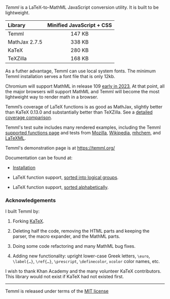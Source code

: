 *Temml* is a LaTeX-to-MathML JavaScript conversion utility. It is built to be lightweight.

| Library       | Minified JavaScript + CSS |
|:--------------|:-------------------------:|
| Temml         |         147 KB            |
| MathJax 2.7.5 |         338 KB            |
| KaTeX         |         280 KB            |
| TeXZilla      |         168 KB            |

As a futher advantage, Temml can use local system fonts. The minimum Temml installation serves a font file that is only 12kb.

Chromium will support MathML in release 109 [early in 2023](https://chromiumdash.appspot.com/schedule), At that point, all the major browsers will support MathML and Temml will become the most lightweight way to render math in a browser.

Temml’s coverage of LaTeX functions is as good as MathJax, slightly better than KaTeX 0.13.0 and substantially better than TeXZilla. See a [detailed coverage comparison](https://temml.org/docs/en/comparison.html).

Temml's test suite includes many rendered examples, including the Temml [supported functions page](https://temml.org/docs/en/supported.html) and tests from [Mozilla](https://temml.org/tests/mozilla-tests.html), [Wikipedia](https://temml.org/tests/wiki-tests.html), [mhchem](https://temml.org/tests/mhchem-tests.html), and [LaTeXML](https://temml.org/tests/LaTeXML-tests.html).

Temml's demonstration page is at https://temml.org/

Documentation can be found at:

* [Installation](https://temml.org/docs/en/administration.html)

* LaTeX function support, [sorted into logical groups](https://temml.org/docs/en/supported.html).

* LaTeX function support, [sorted alphabetically](https://temml.org/docs/en/support_table.html).

### Acknowledgements

I built Temml by:

1. Forking [KaTeX](https://katex.org/).

2. Deleting half the code, removing the HTML parts and keeping the parser, the macro expander, and the MathML parts.

3. Doing some code refactoring and many MathML bug fixes.

4. Adding new functionality: upright lower-case Greek letters, `\euro`, `\label{…}`, `\ref{…}`, `\prescript`, `\definecolor`, `xcolor` color names, etc.

I wish to thank Khan Academy and the many volunteer KaTeX contributors. This library would not exist if KaTeX had not existed first.

---

Temml is released under terms of the [MIT license](https://mit-license.org/)
